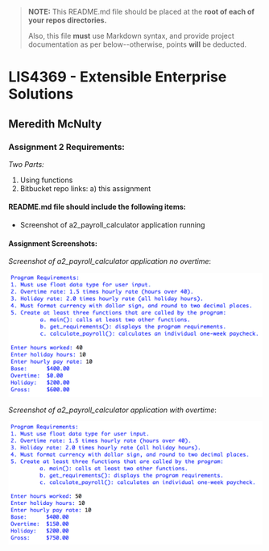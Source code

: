 > **NOTE:** This README.md file should be placed at the **root of each of your repos directories.**
>
>Also, this file **must** use Markdown syntax, and provide project documentation as per below--otherwise, points **will** be deducted.
>

# LIS4369 - Extensible Enterprise Solutions

## Meredith McNulty

### Assignment 2 Requirements:

*Two Parts:*

1. Using functions
2. Bitbucket repo links:
	a) this assignment

#### README.md file should include the following items:

* Screenshot of a2_payroll_calculator application running


#### Assignment Screenshots:

*Screenshot of a2_payroll_calculator application no overtime*:

![Payroll Calculator Screenshot No Overtime](img/no_overtime.png)

*Screenshot of a2_payroll_calculator application with overtime*:

![Payroll Calculator Screenshot With Overtime](img/overtime.png)

